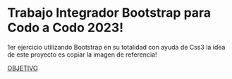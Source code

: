 # Trabajo Integrador Bootstrap para Codo a Codo 2023!
1er ejercicio utilizando Bootstrap en su totalidad con ayuda de Css3
la idea de este proyecto es copiar la imagen de referencia!

[OBJETIVO](https://user-images.githubusercontent.com/80302600/228390040-6f009ba5-bde6-4d4c-9a9d-c93beb21573c.jpg)

